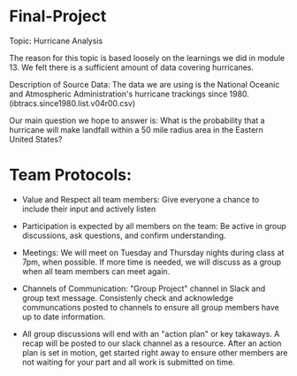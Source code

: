 # Final-Project

Topic: Hurricane Analysis

The reason for this topic is based loosely on the learnings we did in module 13. We felt there is a sufficient amount of data covering hurricanes.  

Description of Source Data: The data we are using is the National Oceanic and Atmospheric Administration's hurricane trackings since 1980. (ibtracs.since1980.list.v04r00.csv)

Our main question we hope to answer is: What is the probability that a hurricane will make landfall within a 50 mile radius area in the Eastern United States? 

# Team Protocols:

* Value and Respect all team members: Give everyone a chance to include their input and actively listen

* Participation is expected by all members on the team: Be active in group discussions, ask questions, and confirm understanding. 

* Meetings: We will meet on Tuesday and Thursday nights during class at 7pm, when possible. If more time is needed, we will discuss as a group when all team members can meet again.

* Channels of Communication: "Group Project" channel in Slack and group text message. Consistenly check and acknowledge communcations posted to channels to ensure all group members have up to date information. 

* All group discussions will end with an "action plan" or key takaways. A recap will be posted to our slack channel as a resource. After an action plan is set in motion, get started right away to ensure other members are not waiting for your part and all work is submitted on time.
